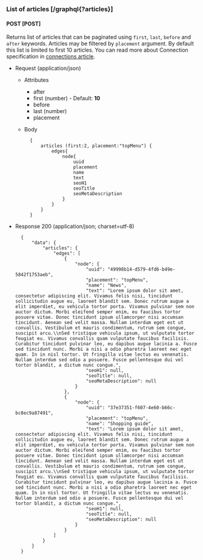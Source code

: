### List of articles [/graphql{?articles}]

#### POST [POST]

Returns list of articles that can be paginated using `first`, `last`, `before` and `after` keywords.
Articles may be filtered by `placement` argument.
By default this list is limited to first 10 articles.
You can read more about Connection specification in [connections article](https://relay.dev/graphql/connections.htm).

- Request (application/json)

    - Attributes

        - after
        - first (number) - Default: **10**
        - before
        - last (number)
        - placement

    - Body

            {
                articles (first:2, placement:"topMenu") {
                    edges{
                        node{
                            uuid
                            placement
                            name
                            text
                            seoH1
                            seoTitle
                            seoMetaDescription
                        }
                    }
                }
            }

- Response 200 (application/json; charset=utf-8)

        {
            "data": {
                "articles": {
                    "edges": [
                        {
                            "node": {
                                "uuid": "49998b14-d579-4fd6-b49e-5842f1753aeb",
                                "placement": "topMenu",
                                "name": "News",
                                "text": "Lorem ipsum dolor sit amet, consectetur adipiscing elit. Vivamus felis nisi, tincidunt sollicitudin augue eu, laoreet blandit sem. Donec rutrum augue a elit imperdiet, eu vehicula tortor porta. Vivamus pulvinar sem non auctor dictum. Morbi eleifend semper enim, eu faucibus tortor posuere vitae. Donec tincidunt ipsum ullamcorper nisi accumsan tincidunt. Aenean sed velit massa. Nullam interdum eget est ut convallis. Vestibulum et mauris condimentum, rutrum sem congue, suscipit arcu.\\nSed tristique vehicula ipsum, ut vulputate tortor feugiat eu. Vivamus convallis quam vulputate faucibus facilisis. Curabitur tincidunt pulvinar leo, eu dapibus augue lacinia a. Fusce sed tincidunt nunc. Morbi a nisi a odio pharetra laoreet nec eget quam. In in nisl tortor. Ut fringilla vitae lectus eu venenatis. Nullam interdum sed odio a posuere. Fusce pellentesque dui vel tortor blandit, a dictum nunc congue.",
                                "seoH1": null,
                                "seoTitle": null,
                                "seoMetaDescription": null
                            }
                        },
                        {
                            "node": {
                                "uuid": "37e37351-f607-4e60-b66c-bc8ec9a87491",
                                "placement": "topMenu",
                                "name": "Shopping guide",
                                "text": "Lorem ipsum dolor sit amet, consectetur adipiscing elit. Vivamus felis nisi, tincidunt sollicitudin augue eu, laoreet blandit sem. Donec rutrum augue a elit imperdiet, eu vehicula tortor porta. Vivamus pulvinar sem non auctor dictum. Morbi eleifend semper enim, eu faucibus tortor posuere vitae. Donec tincidunt ipsum ullamcorper nisi accumsan tincidunt. Aenean sed velit massa. Nullam interdum eget est ut convallis. Vestibulum et mauris condimentum, rutrum sem congue, suscipit arcu.\\nSed tristique vehicula ipsum, ut vulputate tortor feugiat eu. Vivamus convallis quam vulputate faucibus facilisis. Curabitur tincidunt pulvinar leo, eu dapibus augue lacinia a. Fusce sed tincidunt nunc. Morbi a nisi a odio pharetra laoreet nec eget quam. In in nisl tortor. Ut fringilla vitae lectus eu venenatis. Nullam interdum sed odio a posuere. Fusce pellentesque dui vel tortor blandit, a dictum nunc congue.",
                                "seoH1": null,
                                "seoTitle": null,
                                "seoMetaDescription": null
                            }
                        }
                    ]
                }
            }
        }
